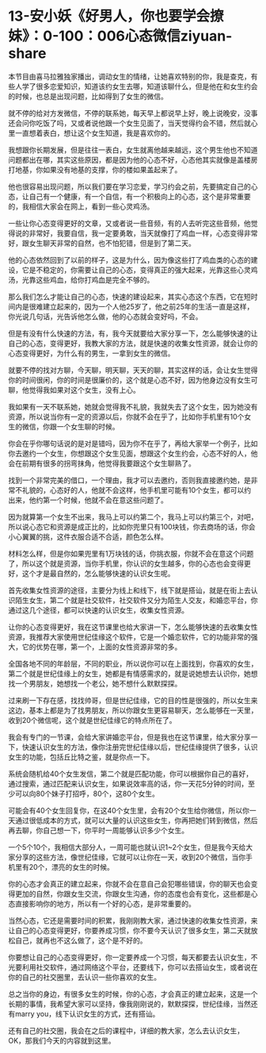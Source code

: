 # 13-安小妖《好男人，你也要学会撩妹》：0-100：006心态微信ziyuan-share

本节目由喜马拉雅独家播出，调动女生的情绪，让她喜欢特别的你，我是查克，有些人学了很多恋爱知识，知道该约女生去哪，知道该聊什么，但是他在和女生约会的时候，也总是出现问题，比如得到了女生的微信。

就不停的给对方发微信，不停的联系她，每天早上都说早上好，晚上说晚安，没事还会问你吃饭了吗，又或者说他跟一个女生见面了，当天觉得约会不错，然后就心里一直想着表白，想让这个女生知道，我是喜欢你的。

我想跟你长期发展，但是往往一表白，女生就离他越来越远，这个男生他也不知道问题都出在哪，其实这些原因，都是因为他的心态不好，心态他其实就像是盖楼房打地基，你如果没有地基的支撑，你的楼如果盖起来了。

他也很容易出现问题，所以我们要在学习恋爱，学习约会之前，先要搞定自己的心态，让自己有一个健康，有一个自信，有一个积极向上的心态，这个是非常重要的，我相信大家会在网上，看到一些心灵鸡汤。

一些让你心态变得更好的文章，又或者说一些音频，有的人去听完这些音频，他觉得说的非常好，我要自信，我一定要勇敢，当天就像打了鸡血一样，心态变得非常好，跟女生聊天非常的自然，也不怕犯错，但是到了第二天。

他的心态依然回到了以前的样子，这是为什么，因为像这些打了鸡血类的心态的建设，它是不稳定的，你需要让自己的心态，变得真正的强大起来，光靠这些心灵鸡汤，光靠这些鸡血，给你打鸡血是完全不够的。

那么我们怎么才能让自己的心态，快速的建设起来，其实心态这个东西，它在短时间内是很难建立起来的，因为一个人他25岁了，他之前25年的生活一直是这样，你光说几句话，光告诉他怎么做，他的心态就会变好吗，不会。

但是有没有什么快速的方法，有，我今天就要给大家分享一下，怎么能够快速的让自己的心态，变得更好，我教大家的方法，就是快速的收集女性资源，就会让你的心态变得更好，为什么有的男生，一拿到女生的微信。

就要不停的找对方聊，今天聊，明天聊，天天的聊，其实这样的话，会让女生觉得你的时间很闲，你的时间是很廉价的，这个就是心态不好，因为他身边没有女生可聊，他觉得我如果对这个女生，没有上心。

我如果有一天不联系她，她就会觉得我不礼貌，我就失去了这个女生，因为她没有资源，所以说当你有一定的资源以后，你就不会在乎了，比如你手机里有10个女生的微信，你跟一个女生聊的时候。

你会在乎你哪句话说的是对是错吗，因为你不在乎了，再给大家举一个例子，比如你去邀约一个女生，你想跟这个女生见面，想跟这个女生约会，心态不好的人，他会在前期有很多的拐弯抹角，他觉得我要跟这个女生聊熟了。

找到一个非常完美的借口，一个理由，我才可以去邀约，否则我直接邀约她，是非常不礼貌的，心态好的人，他就不会这样，他手机里可能有10个女生，都可以约出来，他约第一个时候，他就不会在意这些问题了。

因为就算第一个女生不出来，我马上可以约第二个，我马上可以约第三个，对吧，所以说心态它和资源是成正比的，比如你兜里只有100块钱，你去商场的话，你会小心翼翼的挑，这件衣服合适不合适，颜色怎么样。

材料怎么样，但是你如果兜里有1万块钱的话，你挑衣服，你就不会在意这个问题了，所以这个就是资源，当你手机里，你认识的女生越多，你的心态也会变得更好，这个才是最自然的，怎么能够快速的认识女生呢。

首先收集女性资源的途径，主要分为线上和线下，线下就是搭讪，就是在街上去认识陌生女生，第二个就是社交软件，社交软件又分为陌生人交友，和婚恋平台，你通过这几个途径，都可以快速的认识女生，收集女性资源。

让你的心态变得更好，我在这节课里也给大家讲一下，怎么能够快速的去收集女性资源，我推荐大家使用世纪佳缘这个软件，它是一个婚恋软件，它的功能非常的强大，它的优势在哪，第一个，上面的女性资源非常的多。

全国各地不同的年龄层，不同的职业，所以说你可以在上面找到，你喜欢的女生，第二个就是世纪佳缘上的女生，她都是有情感需求的，就是说她想去认识你，她想找一个男朋友，她想找一个老公，她不想什么默默探探。

过来刷一下存在感，找找帅哥，但是世纪佳缘，它的目的性是很强的，所以女生来这边，基本上都是为了找男朋友，所以你跟女生更容易聊天，怎么能够在一天里，收到20个微信呢，这个就是世纪佳缘它的特点所在了。

我会有专门的一节课，会给大家讲婚恋平台，但是我也在这节课里，给大家分享一下，快速认识女生的方法，像你注册完世纪佳缘以后，世纪佳缘提供了很多，认识女生的功能，包括丘比特之鉴，就是你点一下。

系统会随机给40个女生发信，第二个就是匹配功能，你可以根据你自己的喜好，通过搜索，通过匹配来认识女生，如果说效率高的话，你一天花5分钟的时间，至少可以向80个妹子打招呼，80个，这80个女生。

可能会有40个女生回复你，在这40个女生里，会有20个女生给你微信，所以你一天通过很低成本的方式，就可以大量的认识这些女生，你再把她们转到微信，然后再去聊，你自己想一下，你平时一周能够认识多少个女生。

一个5个10个，我相信大部分人，一周可能也就认识1~2个女生，但是我今天给大家分享的这些方法，像世纪佳缘，它就可以让你在一天，收到20个微信，当你手机里有20个，漂亮的女生的时候。

你的心态才会真正的建立起来，你就不会在意自己会犯哪些错误，你的聊天也会变得更加的自然，你跟女生交流，你跟女生沟通，你的态度也会有变化，这些都是心态直接影响你的地方，所以有一个好的心态，是非常重要的。

当然心态，它还是需要时间的积累，我刚刚教大家，通过快速的收集女性资源，来让自己的心态变得更好，你要养成习惯，你不要今天认识了很多女生，第二天就放松自己，就再也不这么做了，这个是不好的。

你要想让自己的心态变得更好，你一定要养成一个习惯，每天都要去认识女生，不光要利用社交软件，通过网络这个平台，还要线下，你可以去搭讪女生，或者说在你的自己的社交圈里，去认识一些你喜欢的女生。

总之当你的身边，有很多女生的时候，你的心态，才会真正的建立起来，这是一个长期的事情，我希望大家可以坚持，像我刚刚说的，默默探探，世纪佳缘，当然还有marry you，线下认识女生的方式，还有搭讪。

还有自己的社交圈，我会在之后的课程中，详细的教大家，怎么去认识女生，OK，那我们今天的内容就到这里。